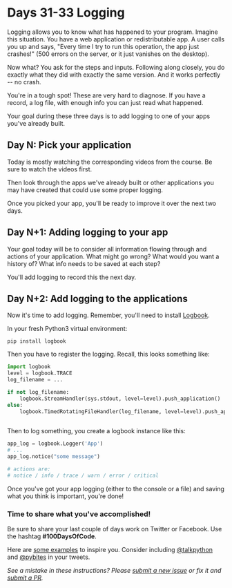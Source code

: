 # Days 31-33 Logging

Logging allows you to know what has happened to your program. Imagine this situation. You have a web application or redistributable app. A user calls you up and says, "Every time I try to run this operation, the app just crashes!" (500 errors on the server, or it just vanishes on the desktop).

Now what? You ask for the steps and inputs. Following along closely, you do exactly what they did with exactly the same version. And it works perfectly -- no crash.

You're in a tough spot! These are very hard to diagnose. If you have a record, a log file, with enough info you can just read what happened. 

Your goal during these three days is to add logging to one of your apps you've already built.

## Day N: Pick your application

Today is mostly watching the corresponding videos from the course. Be sure to watch the videos first. 

Then look through the apps we've already built or other applications you may have created that could use some proper logging. 

Once you picked your app, you'll be ready to improve it over the next two days. 

## Day N+1: Adding logging to your app

Your goal today will be to consider all information flowing through and actions of your application. What might go wrong? What would you want a history of? What info needs to be saved at each step?

You'll add logging to record this the next day.

## Day N+2: Add logging to the applications

Now it's time to add logging. Remember, you'll need to install [Logbook](https://logbook.readthedocs.io/en/stable/).

In your fresh Python3 virtual environment:

`pip install logbook`

Then you have to register the logging. Recall, this looks something like:

```python
import logbook
level = logbook.TRACE
log_filename = ...

if not log_filename:
    logbook.StreamHandler(sys.stdout, level=level).push_application()
else:
    logbook.TimedRotatingFileHandler(log_filename, level=level).push_application()
   
```

Then to log something, you create a logbook instance like this:

```python
app_log = logbook.Logger('App')
# ...
app_log.notice("some message")

# actions are:
# notice / info / trace / warn / error / critical
```

Once you've got your app logging (either to the console or a file) and saving what you think is important, you're done!

### Time to share what you've accomplished!

Be sure to share your last couple of days work on Twitter or Facebook. Use the hashtag **#100DaysOfCode**. 

Here are [some examples](https://twitter.com/search?q=%23100DaysOfCode) to inspire you. Consider including [@talkpython](https://twitter.com/talkpython) and [@pybites](https://twitter.com/pybites) in your tweets.

*See a mistake in these instructions? Please [submit a new issue](https://github.com/talkpython/100daysofcode-with-python-course/issues) or fix it and [submit a PR](https://github.com/talkpython/100daysofcode-with-python-course/pulls).*
